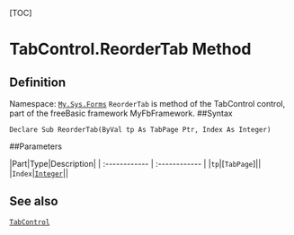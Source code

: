 [TOC]
# TabControl.ReorderTab Method

## Definition
Namespace: [`My.Sys.Forms`](My.Sys.Forms.md)
`ReorderTab` is method of the TabControl control, part of the freeBasic framework MyFbFramework.
##Syntax
```freeBasic
Declare Sub ReorderTab(ByVal tp As TabPage Ptr, Index As Integer)
```

##Parameters

|Part|Type|Description|
| :------------ | :------------ |
|`tp`|[`TabPage`]||
|`Index`|[`Integer`]("https://www.freebasic.net/wiki/KeyPgInteger")||
## See also
[`TabControl`](TabControl.md)
